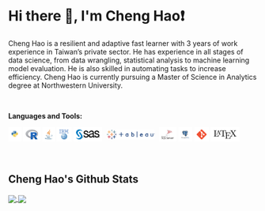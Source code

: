 # Hi there 👋, I'm Cheng Hao:exclamation:


Cheng Hao is a resilient and adaptive fast learner with 3 years of work experience in Taiwan’s private sector. He has experience in all stages of data science, from data wrangling, statistical analysis to machine learning model evaluation. He is also skilled in automating tasks to increase efficiency. Cheng Hao is currently pursuing a Master of Science in Analytics degree at Northwestern University.

&nbsp;  


**Languages and Tools:**  

<code><img height="20" src="https://github.com/ChengHaoKe/ChengHaoKe/blob/main/logos/pythonlogo.png" style="background-color:white;padding:5px;"></code>
<code><img height="20" src="https://github.com/ChengHaoKe/ChengHaoKe/blob/main/logos/Rlogo.png" style="background-color:white;padding:5px;"></code>
<code><img height="20" src="https://github.com/ChengHaoKe/ChengHaoKe/blob/main/logos/javalogo.png" style="background-color:white;padding:5px;"></code>
<code><img height="20" src="https://github.com/ChengHaoKe/ChengHaoKe/blob/main/logos/spsslogo.png" style="background-color:white;padding:5px;"></code>
<code><img height="20" src="https://github.com/ChengHaoKe/ChengHaoKe/blob/main/logos/sas-6-logo-png-transparent.png" style="background-color:white;padding:5px;"></code>
<code><img height="20" src="https://github.com/ChengHaoKe/ChengHaoKe/blob/main/logos/Tableau_Logo.png" style="background-color:`#FFFFFF`;padding:5px;"></code>
<code><img height="20" src="https://github.com/ChengHaoKe/ChengHaoKe/blob/main/logos/mssql.png" style="background-color:#FFFFFF;padding:5px;"></code>
<code><img height="20" src="https://github.com/ChengHaoKe/ChengHaoKe/blob/main/logos/postgresql.png" style="background-color:#FFFFFF;padding:5px;"></code>
<code><img height="20" src="https://github.com/ChengHaoKe/ChengHaoKe/blob/main/logos/Git-Icon-1788C.png" style="background-color:#FFFFFF;padding:5px;"></code>
<code><img height="20" src="https://github.com/ChengHaoKe/ChengHaoKe/blob/main/logos/1280px-LaTeX_logo.svg.png" style="background-color:#FFFFFF;padding:5px;"></code>

&nbsp;  

<!--
![Cheng Hao's Github Stats](https://github-readme-stats.chenghaoke.vercel.app/api?username=ChengHaoKe&count_private=true&show_icons=true&include_all_commits=true)
**Languages and Tools:**
![Top Langs](https://github-readme-stats.chenghaoke.vercel.app/api/top-langs/?username=ChengHaoKe&langs_count=10&show_icons=true&layout=compact) 
-->

## Cheng Hao's Github Stats

<a href="https://github.com/ChengHaoKe/github-readme-stats">
  <img align="center" src="https://github-readme-stats.chenghaoke.vercel.app/api?username=ChengHaoKe&count_private=true&show_icons=true&include_all_commits=true" />
</a>
<a href="https://github.com/ChengHaoKe/github-readme-stats">
  <img align="center" src="https://github-readme-stats.chenghaoke.vercel.app/api/top-langs/?username=ChengHaoKe&langs_count=8&show_icons=true&layout=compact" />
</a>

<!--
[![Top Langs](https://github-readme-stats.chenghaoke.vercel.app/api/top-langs/?username=ChengHaoKe&langs_count=10&layout=compact&show_icons=true)](https://github.com/ChengHaoKe/github-readme-stats)
-->

&nbsp;  
<!--
[![Cheng Hao's wakatime stats](https://github-readme-stats.chenghaoke.vercel.app/api/wakatime?username=ChengHaoKe&layout=compact)](https://github.com/ChengHaoKe/github-readme-stats)
<!--

<!--
**ChengHaoKe/ChengHaoKe** is a ✨ _special_ ✨ repository because its `README.md` (this file) appears on your GitHub profile.

Here are some ideas to get you started:

- 🔭 I’m currently working on ...
- 🌱 I’m currently learning ...
- 👯 I’m looking to collaborate on ...
- 🤔 I’m looking for help with ...
- 💬 Ask me about ...
- 📫 How to reach me: ...
- 😄 Pronouns: ...
- ⚡ Fun fact: ...
-->
